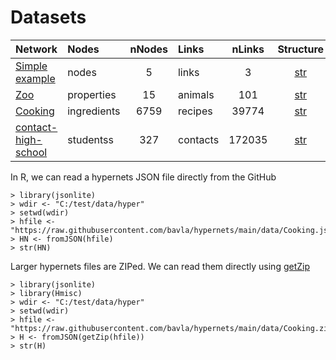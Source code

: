 # Datasets

| Network | Nodes | nNodes | Links | nLinks | Structure |
| :---         |     :---       |      :---:   |     :---       |      :---:   |      :---:   |
| [Simple example](https://raw.githubusercontent.com/bavla/hypernets/main/data/ex.json)   | nodes    | 5  | links  | 3     | [str](https://github.com/bavla/hypernets/blob/main/data/str/ex.md)     |
| [Zoo](https://raw.githubusercontent.com/bavla/hypernets/main/data/Zoo.json)   | properties    | 15  | animals  | 101     | [str](https://github.com/bavla/hypernets/blob/main/data/str/Zoo.md)     |
| [Cooking](https://raw.githubusercontent.com/bavla/hypernets/main/data/Zoo.json)   | ingredients    | 6759  | recipes  | 39774     | [str](https://github.com/bavla/hypernets/blob/main/data/str/Cooking.md)     |
| [contact-high-school](https://raw.githubusercontent.com/bavla/hypernets/main/data/contact-high-school.json)   | studentss    | 327  | contacts  | 172035   | [str](https://github.com/bavla/hypernets/blob/main/data/str/contact-high-school.md)     |

In R, we can read a hypernets JSON file directly from the GitHub
```
> library(jsonlite)
> wdir <- "C:/test/data/hyper"
> setwd(wdir)
> hfile <- "https://raw.githubusercontent.com/bavla/hypernets/main/data/Cooking.json"
> HN <- fromJSON(hfile)
> str(HN)
```
Larger hypernets files are ZIPed. We can read them directly using [getZip](https://search.r-project.org/CRAN/refmans/Hmisc/html/getZip.html)
```
> library(jsonlite)
> library(Hmisc)
> wdir <- "C:/test/data/hyper"
> setwd(wdir)
> hfile <- "https://raw.githubusercontent.com/bavla/hypernets/main/data/Cooking.zip"
> H <- fromJSON(getZip(hfile))
> str(H)
```
